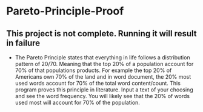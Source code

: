 # Pareto-Principle-Proof
## This project is not complete. Running it will result in failure
- The Pareto Principle states that everything in life follows a distribution pattern of 20/70. Meaning that the top 20% of a population account for 70% of that populations products. For example the top 20% of Americans own 70% of the land and in word document, the 20% most used words account for 70% of the total word content/count. This program proves this principle in literature. Input a text of your choosing and see the word frequency. You will likely see that the 20% of words used most will account for 70% of the population.
